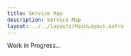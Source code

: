 ```yaml
---
title: Service Map
description: Service Map
layout: ../../layouts/MainLayout.astro
---
```


Work in Progress...
